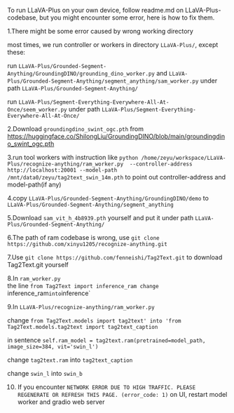 To run LLaVA-Plus on your own device, follow readme.md on LLaVA-Plus-codebase, but you might encounter some error, here is how to fix them.

1.There might be some error caused by wrong working directory

most times, we run controller or workers in directory `LLaVA-Plus/`, except these:

run `LLaVA-Plus/Grounded-Segment-Anything/GroundingDINO/grounding_dino_worker.py` 
and `LLaVA-Plus/Grounded-Segment-Anything/segment_anything/sam_worker.py`
under path `LLaVA-Plus/Grounded-Segment-Anything/`

run `LLaVA-Plus/Segment-Everything-Everywhere-All-At-Once/seem_worker.py`
under path `LLaVA-Plus/Segment-Everything-Everywhere-All-At-Once/`

2.Download `groundingdino_swint_ogc.pth` from https://huggingface.co/ShilongLiu/GroundingDINO/blob/main/groundingdino_swint_ogc.pth 

3.run tool workers with instruction like
`python /home/zeyu/workspace/LLaVA-Plus/recognize-anything/ram_worker.py  --controller-address http://localhost:20001 --model-path  /mnt/data0/zeyu/tag2text_swin_14m.pth`
to point out controller-address and model-path(if any)

4.copy `LLaVA-Plus/Grounded-Segment-Anything/GroundingDINO/demo` to `LLaVA-Plus/Grounded-Segment-Anything/segment_anything`

5.Download `sam_vit_h_4b8939.pth` yourself and put it under path `LLaVA-Plus/Grounded-Segment-Anything/`

6.The path of ram codebase is wrong, use 
`git clone https://github.com/xinyu1205/recognize-anything.git`

7.Use `git clone https://github.com/fenneishi/Tag2Text.git` to download Tag2Text.git yourself

8.In `ram_worker.py`  
the line
`from Tag2Text import inference_ram
change `inference_ram` into `inference`

9.In `LLaVA-Plus/recognize-anything/ram_worker.py`

change `from Tag2Text.models import tag2text' into 'from Tag2Text.models.tag2text import tag2text_caption`

in sentence `self.ram_model = tag2text.ram(pretrained=model_path,
                                        image_size=384,
                                        vit='swin_l')`

change `tag2text.ram` into `tag2text_caption`  

change `swin_l` into `swin_b`

10. If you encounter `NETWORK ERROR DUE TO HIGH TRAFFIC. PLEASE REGENERATE OR REFRESH THIS PAGE. (error_code: 1)` on UI, restart model worker and gradio web server

